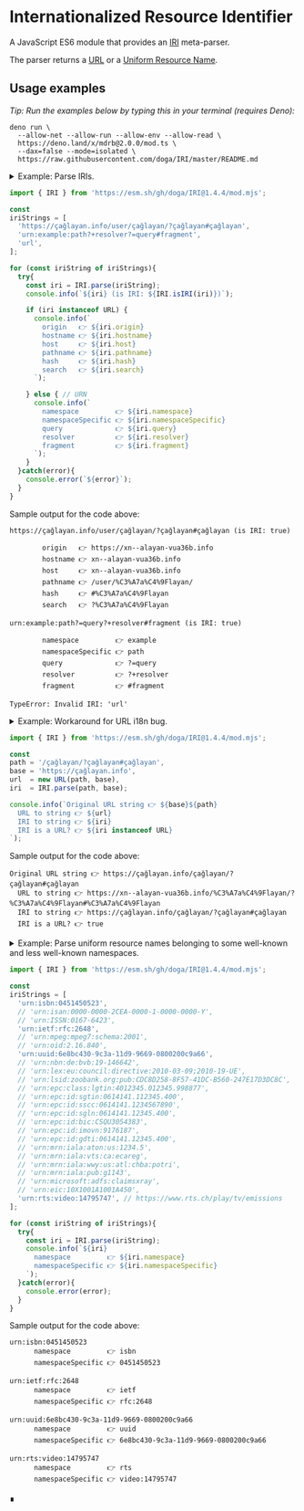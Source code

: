 # Internationalized Resource Identifier

A JavaScript ES6 module that provides an [IRI](https://en.wikipedia.org/wiki/Internationalized_Resource_Identifier)  meta-parser.

The parser returns a [URL](https://developer.mozilla.org/en-US/docs/Web/API/URL) or a [Uniform Resource Name](https://en.wikipedia.org/wiki/Uniform_Resource_Name).

## Usage examples

_Tip: Run the examples below by typing this in your terminal (requires Deno):_

```shell
deno run \
  --allow-net --allow-run --allow-env --allow-read \
  https://deno.land/x/mdrb@2.0.0/mod.ts \
  --dax=false --mode=isolated \
  https://raw.githubusercontent.com/doga/IRI/master/README.md
```

<details data-mdrb>
<summary>Example: Parse IRIs.</summary>

<pre>
description = '''
Running this example is safe, it will not read or write anything to your filesystem.
'''
</pre>
</details>

```javascript
import { IRI } from 'https://esm.sh/gh/doga/IRI@1.4.4/mod.mjs';

const
iriStrings = [
  'https://çağlayan.info/user/çağlayan/?çağlayan#çağlayan',
  'urn:example:path?+resolver?=query#fragment',
  'url',
];

for (const iriString of iriStrings){
  try{
    const iri = IRI.parse(iriString);
    console.info(`${iri} (is IRI: ${IRI.isIRI(iri)})`);

    if (iri instanceof URL) {
      console.info(`
        origin   👉 ${iri.origin}
        hostname 👉 ${iri.hostname}
        host     👉 ${iri.host}
        pathname 👉 ${iri.pathname}
        hash     👉 ${iri.hash}
        search   👉 ${iri.search}
      `);

    } else { // URN
      console.info(`
        namespace         👉 ${iri.namespace}
        namespaceSpecific 👉 ${iri.namespaceSpecific}
        query             👉 ${iri.query}
        resolver          👉 ${iri.resolver}
        fragment          👉 ${iri.fragment}
      `);
    }
  }catch(error){
    console.error(`${error}`);
  }
}
```

Sample output for the code above:

```text
https://çağlayan.info/user/çağlayan/?çağlayan#çağlayan (is IRI: true)

        origin   👉 https://xn--alayan-vua36b.info
        hostname 👉 xn--alayan-vua36b.info
        host     👉 xn--alayan-vua36b.info
        pathname 👉 /user/%C3%A7a%C4%9Flayan/
        hash     👉 #%C3%A7a%C4%9Flayan
        search   👉 ?%C3%A7a%C4%9Flayan

urn:example:path?=query?+resolver#fragment (is IRI: true)

        namespace         👉 example
        namespaceSpecific 👉 path
        query             👉 ?=query
        resolver          👉 ?+resolver
        fragment          👉 #fragment

TypeError: Invalid IRI: 'url'
```

<details data-mdrb>
<summary>Example: Workaround for URL i18n bug.</summary>

<pre>
description = '''
Running this example is safe, it will not read or write anything to your filesystem.
'''
</pre>
</details>

```javascript
import { IRI } from 'https://esm.sh/gh/doga/IRI@1.4.4/mod.mjs';

const
path = '/çağlayan/?çağlayan#çağlayan',
base = 'https://çağlayan.info',
url  = new URL(path, base),
iri  = IRI.parse(path, base);

console.info(`Original URL string 👉 ${base}${path}
  URL to string 👉 ${url}
  IRI to string 👉 ${iri}
  IRI is a URL? 👉 ${iri instanceof URL}
`);
```

Sample output for the code above:

```text
Original URL string 👉 https://çağlayan.info/çağlayan/?çağlayan#çağlayan
  URL to string 👉 https://xn--alayan-vua36b.info/%C3%A7a%C4%9Flayan/?%C3%A7a%C4%9Flayan#%C3%A7a%C4%9Flayan
  IRI to string 👉 https://çağlayan.info/çağlayan/?çağlayan#çağlayan
  IRI is a URL? 👉 true
```

<details data-mdrb>
<summary>Example: Parse uniform resource names belonging to some well-known and less well-known namespaces.</summary>

<pre>
description = '''
Running this example is safe, it will not read or write anything to your filesystem.
'''
</pre>
</details>

```javascript
import { IRI } from 'https://esm.sh/gh/doga/IRI@1.4.4/mod.mjs';

const
iriStrings = [
  'urn:isbn:0451450523',
  // 'urn:isan:0000-0000-2CEA-0000-1-0000-0000-Y',
  // 'urn:ISSN:0167-6423',
  'urn:ietf:rfc:2648',
  // 'urn:mpeg:mpeg7:schema:2001',
  // 'urn:oid:2.16.840',
  'urn:uuid:6e8bc430-9c3a-11d9-9669-0800200c9a66',
  // 'urn:nbn:de:bvb:19-146642',
  // 'urn:lex:eu:council:directive:2010-03-09;2010-19-UE',
  // 'urn:lsid:zoobank.org:pub:CDC8D258-8F57-41DC-B560-247E17D3DC8C',
  // 'urn:epc:class:lgtin:4012345.012345.998877',
  // 'urn:epc:id:sgtin:0614141.112345.400',
  // 'urn:epc:id:sscc:0614141.1234567890',
  // 'urn:epc:id:sgln:0614141.12345.400',
  // 'urn:epc:id:bic:CSQU3054383',
  // 'urn:epc:id:imovn:9176187',
  // 'urn:epc:id:gdti:0614141.12345.400',
  // 'urn:mrn:iala:aton:us:1234.5',
  // 'urn:mrn:iala:vts:ca:ecareg',
  // 'urn:mrn:iala:wwy:us:atl:chba:potri',
  // 'urn:mrn:iala:pub:g1143',
  // 'urn:microsoft:adfs:claimsxray',
  // 'urn:eic:10X1001A1001A450',
  'urn:rts:video:14795747', // https://www.rts.ch/play/tv/emissions
];

for (const iriString of iriStrings){
  try{
    const iri = IRI.parse(iriString);
    console.info(`${iri}
      namespace         👉 ${iri.namespace}
      namespaceSpecific 👉 ${iri.namespaceSpecific}
    `);
  }catch(error){
    console.error(error);
  }
}
```

Sample output for the code above:

```text
urn:isbn:0451450523
      namespace         👉 isbn
      namespaceSpecific 👉 0451450523

urn:ietf:rfc:2648
      namespace         👉 ietf
      namespaceSpecific 👉 rfc:2648

urn:uuid:6e8bc430-9c3a-11d9-9669-0800200c9a66
      namespace         👉 uuid
      namespaceSpecific 👉 6e8bc430-9c3a-11d9-9669-0800200c9a66

urn:rts:video:14795747
      namespace         👉 rts
      namespaceSpecific 👉 video:14795747
```

∎
